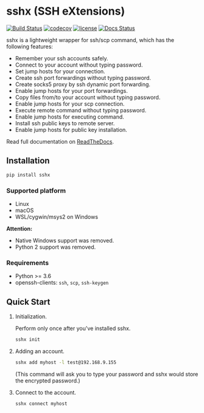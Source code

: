 # sshx (SSH eXtensions)

[![Build Status](https://travis-ci.org/WqyJh/sshx.svg?branch=master)](https://travis-ci.org/WqyJh/sshx)
[![codecov](https://codecov.io/gh/WqyJh/sshx/branch/master/graph/badge.svg)](https://codecov.io/gh/WqyJh/sshx)
[![license](https://img.shields.io/badge/LICENCE-GPLv3-brightgreen.svg)](https://raw.githubusercontent.com/WqyJh/sshx/master/LICENSE)
[![Docs Status](https://readthedocs.org/projects/sshx/badge/?version=latest)](https://sshx.readthedocs.io/en/latest/)


sshx is a lightweight wrapper for ssh/scp command, which has the following features:

- Remember your ssh accounts safely.
- Connect to your account without typing password.
- Set jump hosts for your connection.
- Create ssh port forwardings without typing password.
- Create socks5 proxy by ssh dynamic port forwarding.
- Enable jump hosts for your port forwardings.
- Copy files from/to your account without typing password.
- Enable jump hosts for your scp connection.
- Execute remote command without typing password.
- Enable jump hosts for executing command.
- Install ssh public keys to remote server.
- Enable jump hosts for public key installation.

Read full documentation on [ReadTheDocs](https://sshx.readthedocs.io/en/latest/).


## Installation

```bash
pip install sshx
```

### Supported platform

- Linux
- macOS
- WSL/cygwin/msys2 on Windows

**Attention:**
- Native Windows support was removed.
- Python 2 support was removed.

### Requirements

- Python >= 3.6
- openssh-clients: `ssh`, `scp`, `ssh-keygen`


## Quick Start

1. Initialization.

    Perform only once after you've installed sshx.

    ```bash
    sshx init
    ```

2. Adding an account.

    ```bash
    sshx add myhost -l test@192.168.9.155
    ```

    (This command will ask you to type your password and sshx would store the encrypted password.)

3. Connect to the account.

    ```bash
    sshx connect myhost
    ```

